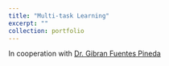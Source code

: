 ```yaml
---
title: "Multi-task Learning"
excerpt: ""
collection: portfolio
---
```


In cooperation with [Dr. Gibran Fuentes Pineda](https://turing.iimas.unam.mx/~gibranfp/)

